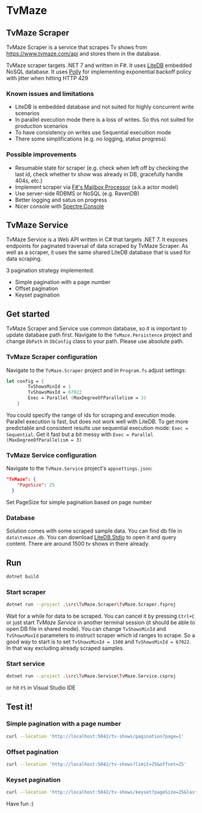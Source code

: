 # TvMaze

## TvMaze Scraper
TvMaze Scraper is a service that scrapes Tv shows from https://www.tvmaze.com/api and stores them in the database. 

TvMaze scraper targets .NET 7 and written in F#. It uses [LiteDB](https://www.litedb.org/) embedded NoSQL database. It uses [Polly](https://github.com/App-vNext/Polly) for implementing exponential backoff policy with jitter when hitting HTTP 429

### Known issues and limitations
* LiteDB is embedded database and not suited for highly concurrent write scenarios
* In parallel execution mode there is a loss of writes. So this not suited for production scenarios
* To have consistency on writes use Sequential execuition mode
* There some simplifications (e.g. no logging, status progress)

### Possible improvements
* Resumable state for scraper (e.g. check when left off by checking the last id, check whether tv show was already in DB, gracefully handle 404s, etc.)
* Implement scraper via [F#'s Mailbox Processor](https://en.wikibooks.org/wiki/F_Sharp_Programming/MailboxProcessor) (a.k.a actor model)
* Use server-side RDBMS or NoSQL (e.g. RavenDB)
* Better logging and satus on progress
* Nicer console with [Spectre.Console](https://spectreconsole.net/)

## TvMaze Service

TvMaze Service is a Web API written in C# that targets .NET 7. It exposes endpoints for paginated traversal of data scraped by TvMaze Scraper. As well as a scraper, it uses the same shared LiteDB database that is used for data scraping.

3 pagination strategy implemented:
* Simple pagination with a page number
* Offset pagination
* Keyset pagination

## Get started

TvMaze Scraper and Service use common database, so it is important to update database path first. Navigate to the `TvMaze.Persistence` project and change `DbPath` in `DbConfig` class to your path. Please use absolute path.

### TvMaze Scraper configuration
Navigate to the `TvMaze.Scraper` project and in `Program.fs` adjust settings:

```fsharp
let config = {
        TvShowsMinId = 1
        TvShowsMaxId = 67022
        Exec = Parallel (MaxDegreeOfParallelism = 3)
    }
```
You could specify the range of ids for scraping and execution mode. Parallel execution is fast, but does not work well with LiteDB. To get more predictable and consistent results use sequential execution mode: `Exec = Sequential`. Get it fast but a bit messy with `Exec = Parallel (MaxDegreeOfParallelism = 3)`

### TvMaze Service configuration
Navigate to the `TvMaze.Service` project's `appsettings.json`:

```json
"TvMaze": {    
    "PageSize": 25
  }
```
Set PageSize for simple pagination based on page number

### Database
Solution comes with some scraped sample data. You can find db file in `data\tvmaze.db`. You can download [LiteDB.Stdio](https://github.com/mbdavid/LiteDB.Studio/releases) to open it and query content. There are around 1500 tv shows in there already.

## Run

```sh
dotnet build
```
### Start scraper

```sh
dotnet run --project .\src\TvMaze.Scraper\TvMaze.Scraper.fsproj
```
Wait for a while for data to be scraped. You can cancel it by pressing `Ctrl+C` or just start *TvMaze Service* in another terminal session (it should be able to open DB file in shared mode). You can change `TvShowsMinId` and `TvShowsMaxId` parameters to instruct scraper which id ranges to scrape. So a good way to start is to set `TvShowsMinId = 1500` and `TvShowsMinId = 67022`. In that way excluding already scraped samples. 

### Start service

```sh
dotnet run --project .\src\TvMaze.Service\TvMaze.Service.csproj
```
or hit `F5` in Visual Studio IDE

## Test it!

### Simple pagination with a page number
```sh
curl --location 'http://localhost:5042/tv-shows/pagination?page=1'
```

### Offset pagination
```sh
curl --location 'http://localhost:5042/tv-shows?limit=25&offset=25'
```

### Keyset pagination
```sh
curl --location 'http://localhost:5042/tv-shows/keyset?pageSize=25&lastId=26'
```

Have fun :)
